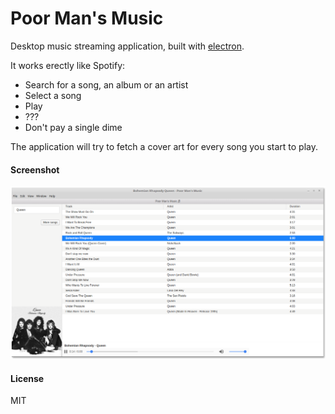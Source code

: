 # Poor Man's Music

Desktop music streaming application, built with [electron](http://electron.atom.io/).

It works erectly like Spotify: 

* Search for a song, an album or an artist 
* Select a song 
* Play
* ???
* Don't pay a single dime

The application will try to fetch a cover art for every song you start to play.


#### Screenshot

![Screenshot](https://github.com/RaedsLab/poor-man-music/blob/master/pmmScreenshot.png)


#### License
MIT
